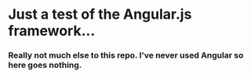 # Just a test of the Angular.js framework...

### Really not much else to this repo. I've never used Angular so here goes nothing.